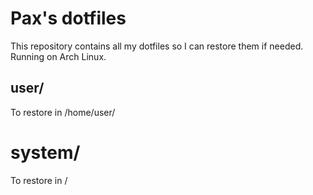 # Pax's dotfiles

This repository contains all my dotfiles so I can restore them if needed.<br/>
Running on Arch Linux.

## user/
To restore in /home/user/ <br/>

# system/
To restore in / <br/>
